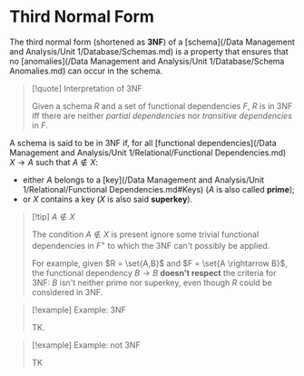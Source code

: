 # Third Normal Form

The third normal form (shortened as **3NF**) of a [schema](/Data Management and Analysis/Unit 1/Database/Schemas.md) is a property that ensures that no [anomalies](/Data Management and Analysis/Unit 1/Database/Schema Anomalies.md) can occur in the schema.

> [!quote] Interpretation of 3NF
> 
> Given a schema $R$ and a set of functional dependencies $F$, $R$ is in 3NF iff there are neither *partial dependencies* nor *transitive dependencies* in $F$.

A schema is said to be in 3NF if, for all [functional dependencies](/Data Management and Analysis/Unit 1/Relational/Functional Dependencies.md) $X \rightarrow A$ such that $A \notin X$:

- either $A$ belongs to a [key](/Data Management and Analysis/Unit 1/Relational/Functional Dependencies.md#Keys) ($A$ is also called **prime**);
- or $X$ contains a key ($X$ is also said **superkey**).

> [!tip] $A \notin X$
> 
> The condition $A \notin X$ is present ignore some trivial functional dependencies in $F^+$ to which the 3NF can't possibly be applied.
> 
> For example, given $R = \set{A,B}$ and $F = \set{A \rightarrow B}$, the functional dependency $B \rightarrow B$ **doesn't respect** the criteria for 3NF: $B$ isn't neither prime nor superkey, even though $R$ could be considered in 3NF.

> [!example] Example: 3NF
> 
> TK.

> [!example] Example: not 3NF
> 
> TK
